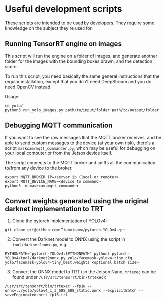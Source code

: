 # Useful development scripts
These scripts are intended to be used by developers. They require some knowledge on the subject they're used for.

## Running TensorRT engine on images
This script will run the engine on a folder of images, and generate another folder
for the images with the bounding boxes drawn, and the detection score.

To run this script, you need basically the same general instructions that the regular installation, except that you don't need DeepStream and you do need OpenCV instead.

Usage:
```
cd yolo/
python3 run_yolo_images.py path/to/input/folder path/to/output/folder
```

## Debugging MQTT communication
If you want to see the raw messages that the MQTT broker receives,
and be able to send custom messages to the device (at your own risk),
there's a script `maskcam/mqtt_commander.py`, which may be useful for debugging
on your local computer or from the Jetson device itself.

The script connects to the MQTT broker and sniffs all the communication to/from any device to the broker.
```
export MQTT_BROKER_IP=<server ip (local or remote)>
export MQTT_DEVICE_NAME=<device to command>
python3 -m maskcam.mqtt_commander
```

## Convert weights generated using the original darknet implementation to TRT
 1. Clone the pytorch implementation of YOLOv4:
```
git clone git@github.com:Tianxiaomo/pytorch-YOLOv4.git
```
 2. Convert the Darknet model to ONNX using the script in `tool/darknet2onnx.py`, e.g:
```
PYTHONPATH='pytorch-YOLOv4:$PYTHONPATH' python3 pytorch-YOLOv4/tool/darknet2onnx.py yolo/facemask-yolov4-tiny.cfg yolo/facemask-yolov4-tiny_best.weights <optional batch size>
```
 3. Convert the ONNX model to TRT (on the Jetson Nano, `trtexec` can be found under `/usr/src/tensorrt/bin/trtexec`):
```
/usr/src/tensorrt/bin/trtexec --fp16 --onnx=../yolo/yolov4_1_3_608_608_static.onnx --explicitBatch --saveEngine=tensorrt_fp16.trt
```
